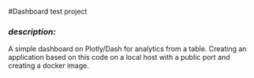 #Dashboard test project

### _description:_
A simple dashboard on Plotly/Dash for analytics from a table. 
Сreating an application based on this code on a local host with a public port and creating a docker image.
